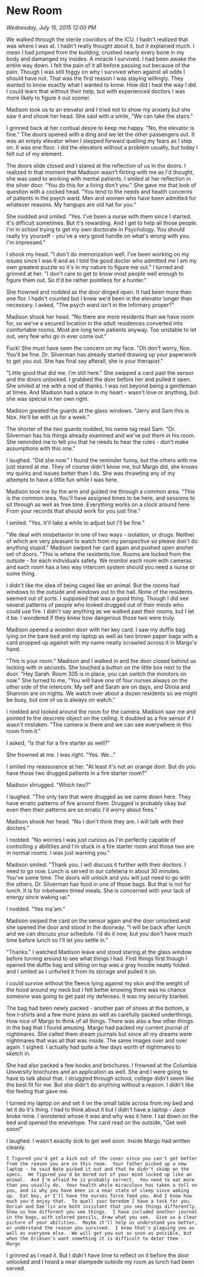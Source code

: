 # New Room
_Wednesday, July 15, 2015 12:00 PM_

We walked through the sterile cooridors of the ICU.  I hadn't realized that was where I was at.  I hadn't really thought about it, but it explained much.  I mean I had jumped from the building, crushed nearly every bone in my body and damanged my insides.  A miracle I survived.  I had been awake the entire way down.  I felt the pain of it all before passing out because of the pain.  Though I was still foggy on why I survived when against all odds I should have not.  That was the first reason I was staying willingly.  They wanted to know exactly what I wanted to know.  How did I heal the way I did.  I could learn that without their help, but with experienced doctors I was more likely to figure it out sooner.

Madison took us to an elevator and I tried not to show my anxiety but she saw it and shook her head.  She said with a smile, "We can take the stairs."

I grinned back at her contiual desire to keep me happy.  "No, the elevator is fine."  The doors opened with a ding and we let the other passengers out.  It was an empty elevator when I stepped forward quelling my fears as I step on.  It was one floor.  I did the elevators without a problem usually, but today I felt out of my element.  

The doors slide closed and I stared at the reflection of us in the doors.  I realized in that moment that Madison wasn't flirting with me as I'd thought, she was used to working with mental patients.  I smiled at her reflection in the silver door.  "You do this for a living don't you."  She gave me that look of question with a cocked head.  "You tend to the needs and health concerns of patients in the psych ward.  Men and women who have been admitted for whatever reasons.  My hangups are old hat for you."

She nodded and smiled.  "Yes.  I've been a nurse with them since I started.  It's difficult sometimes.  But it's rewarding.  And I get to help all those people.  I'm in school trying to get my own doctorate in Psychology.   You should really try yourself - you've a very good handle on what's wrong with you.  I'm impressed."

I shook my head.  "I don't do memorization well.  I've been working on my issues since I was 6 and as I told the good doctor who admitted me I am my own greatest puzzle so it's in my nature to figure me out."  I turned and grinned at her.  "I don't care to get to know most people well enough to figure them out.  So it'd be rather pointless for a hunter."

She frowned and nodded as the door dinged open.  It had been more than one flor.  I hadn't counted but I knew we'd been in the elevator longer than necessary.  I asked, "The psych ward isn't in the Infirmary proper?"

Madison shook her head.  "No there are more residents than we have room for, so we've a secured location in the adult residences converted into comfortable rooms.  Most are long term patients anyway.  Too unstable to let out, very few who go in ever come out."

Fuck!  She must have seen the concern on my face.  "Oh don't worry, Nox.  You'll be fine.  Dr. Silverman has already started drawing up your paperwork to get you out.  She has final say afterall, she is your therapist."

"Little good that did me.  I'm still here."  She swipped a card past the sensor and the doors unlocked.  I grabbed the door before her and pulled it open.  She smiled at me with a nod of thanks.  I was not beyond being a gentleman at times.  And Madison had a place in my heart - wasn't love or anything, but she was special in her own right.

Madison greated the guards at the glass windows.  "Jerry and Sam this is Nox.  He'll be with us for a week."  

The shorter of the two guards nodded, his name tag read Sam.  "Dr. Silverman has his things already examined and we've put them in his room.  She reminded me to tell you that he needs to hear the rules - don't make assumptions with this one."

I laughed.  "Did she now."  I found the reminder funny, but the others with me just stared at me.  They of course didn't know me, but Margo did, she knows my quirks and issues better than I do.  She was thrawting any of my attempts to have a little fun while I was here.  

Madison took me by the arm and guided me through a common area.  "This is the common area.  You'll have assigned times to be here, and sessions to sit through as well as free time.  Everything works on a clock around here.  From your records that should work for you just fine."

I smiled.  "Yes.  It'll take a while to adjust but I'll be fine."

"We deal with misbehavior in one of two ways - isolation, or drugs.  Neither of which are very pleasant to watch from my perspective so please don't do anything stupid."  Madison swiped her card again and pushed open anoher set of doors.  "This is where the residents live.  Rooms are locked from the outside - for each individuals safety.  We monitor each room with cameras and each room has a two way intercom system should you need a nurse or some thing.  

I didn't like the idea of being caged like an animal.  But the rooms had windows to the outside and windows out to the hall.  None of the residents seemed out of sorts.  I supposed that was a good thing.  Though I did see several patterns of people who looked drugged out of their minds who could use fire.  I didn't say anything as we walked past their rooms, but I let it be.  I wondered if they knew how dangerous those two were truly.

Madison opened a wooden door with her key card.  I saw my duffle bag lying on the bare bed and my laptop as well as two brown paper bags with a card propped up against with my name neatly scrawled across it in Margo's hand.

"This is your room."  Madison and I walked in and the door closed behind us locking with in seconds.  She touched a button on the little box next to the door.  "Hey Sarah.  Room 305 is in place, you can switch the monitors on now." She turned to me, "You will have one of four nurses always on the other side of the intercom. My self and Sarah are on days, and Glroia and Shannon are on nights.  We watch over about a dozen residents so we might be busy, but one of us is always on watch."

I nodded and looked around the room for the camera.  Madison saw me and pointed to the descrete object on the ceiling.  It doubled as a fire sensor if I wasn't mistaken.  "The camera is there and we can see everywhere in this room from it."

I asked, "Is that for a fire starter as well?"

She frowned at me.  I was right.  "Yes.  We..."

I smiled my reassurance at her.  "At least it's not an orange door.  But do you have those two drugged patients in a fire starter room?"

Madison shrugged.  "Which two?"

I laughed.  "The only two that were drugged as we came down here.  They have erratic patterns of fire around them.  Drugged is probably okay but even then their patterns are so erratic I'd worry about fires."

Madison shook her head.  "No I don't think they are.  I will talk with their doctors."

I nodded.  "No worries I was just curious as I'm perfectly capable of controlling y abilitlies and I'm stuck in a fire starter room and those two are in normal rooms.  I was just warning you."

Madison smiled.  "Thank you.  I will discuss it further with their doctors.  I need to go now.  Lunch is served in our cafeteria in about 30 minutes.  You've some time.  The doors will unlock and you will just need to go with the others.  Dr. Silverman has food in one of those bags.  But that is not for lunch.  It is for inbetween timed meals.  She is concerned with your lack of energy since waking up."

I nodded.  "Yes ma'am."

Madison swiped the card on the sensor again and the door unlocked and she opened the door and stood in the doorway.  "I will be back after lunch and we can discuss your schedule.  I'd do it now, but you don't have much time before lunch so I'll let you settle in."

"Thanks."  I watched Madison leave and stood staring at the glass window before turning around to see what things I had.  First things first though I opened the duffle bag and sitting on top was a gray hoodie neatly folded and I smiled as I unfurled it from its storage and pulled it on.

I could survive without the fleece lying against my skin and the weight of the hood around my neck but I felt better knowing there was no chance someone was going to get past my defenses.  It was my security blanket.

The bag had been newly packed - another pair of shoes at the bottom, a few t-shirts and a few more jeans as well as carefully packed underthings.  How nice of Margo to think of all things.  There was also a few other things in the bag that I found amusing.  Margo had packed my current journal of nightmares.  She called them dream journals but since all my dreams were nightmares that was all that was inside.  The same images over and over again.  I sighed.  I actually had quite a few days worth of nightmares to sketch in.

She had also packed a few books and brochures.  I frowned at the Columbia University brochures and an application as well.  She and I were going to have to talk about that.  I struggled through school, college didn't seem like the best fit for me.  But she didn't do anything without a reason.  I didn't like the feeling that gave me.

I turned my laptop on and set it on the small table across from my bed and let it do it's thing.  I had to think about it but I didn't have a laptop - Jace broke mine.  I wondered whose it was and why was it here.  I sat down on the bed and opened the enevelope.  The card read on the outside, "Get well soon!"

I laughed.  I wasn't exactly sick to get well soon.  Inside Margo had written cleanly.

    I figured you'd get a kick out of the cover since you can't get better from the reason you are in this room.  Your father picked up a new laptop - he said Nate picked it out and that he didn't skimp on the specs.  He figured you'd be bored out of your mind locked up like an animal.  And I'm afraid he is probably correct.  You need to eat more than you usually do.  Your health while miraculous has taken a toll on you, and is why you have been in a near state of sleep since waking up.  Eat boy, or I'll have the nurses force feed you. And I know how much you'd enjoy that.  To quell your boredom I have a task for you.  Dorian and Dae'lin are both insistant that you see things differently.  Show us how different you see things.  I have included another journal in the bags, with colored pencils, draw what you see.  Give us a clear picture of your abilities.  Maybe it'll help us understand you better, or understand the reason you survived.  I know that's plaguing you as well as everyone else.  We will get you out as soon as possible, but when the Eriksen's want something it is difficult to deter them - Margo
    
I grinned as I read it.  But I didn't have time to reflect on it before the door unlocked and I heard a near stampede outside my room as lunch had been served.

